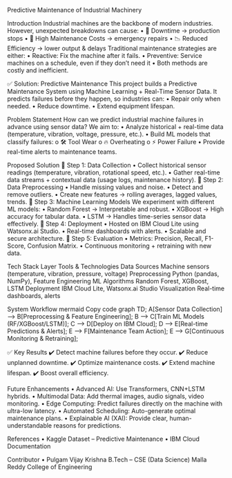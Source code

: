 Predictive Maintenance of Industrial Machinery

 Introduction
Industrial machines are the backbone of modern industries. However, unexpected breakdowns can cause:
•	🚨 Downtime → production stops
•	💸 High Maintenance Costs → emergency repairs
•	📉 Reduced Efficiency → lower output & delays
Traditional maintenance strategies are either:
•	Reactive: Fix the machine after it fails.
•	Preventive: Service machines on a schedule, even if they don’t need it
•	 Both methods are costly and inefficient.

✅ Solution: Predictive Maintenance
This project builds a Predictive Maintenance System using Machine Learning + Real-Time Sensor Data.
It predicts failures before they happen, so industries can:
•	Repair only when needed.
•	Reduce downtime.
•	Extend equipment lifespan.

Problem Statement
How can we predict industrial machine failures in advance using sensor data?
We aim to:
•	Analyze historical + real-time data (temperature, vibration, voltage, pressure, etc.).
•	Build ML models that classify failures:
o	🛠️ Tool Wear
o	🔥 Overheating
o	⚡ Power Failure
•	Provide real-time alerts to maintenance teams.

 Proposed Solution
🔹 Step 1: Data Collection
•	Collect historical sensor readings (temperature, vibration, rotational speed, etc.).
•	Gather real-time data streams + contextual data (usage logs, maintenance history).
🔹 Step 2: Data Preprocessing
•	Handle missing values and noise.
•	Detect and remove outliers.
•	Create new features → rolling averages, lagged values, trends.
🔹 Step 3: Machine Learning Models
We experiment with different ML models:
•	Random Forest → Interpretable and robust.
•	XGBoost → High accuracy for tabular data.
•	LSTM → Handles time-series sensor data effectively.
🔹 Step 4: Deployment
•	Hosted on IBM Cloud Lite using Watsonx.ai Studio.
•	Real-time dashboards with alerts.
•	Scalable and secure architecture.
🔹 Step 5: Evaluation
•	Metrics: Precision, Recall, F1-Score, Confusion Matrix.
•	Continuous monitoring + retraining with new data.

 Tech Stack
Layer	Tools & Technologies
Data Sources	Machine sensors (temperature, vibration, pressure, voltage)
Preprocessing	Python (pandas, NumPy), Feature Engineering
ML Algorithms	Random Forest, XGBoost, LSTM
Deployment	IBM Cloud Lite, Watsonx.ai Studio
Visualization	Real-time dashboards, alerts

 System Workflow
mermaid
Copy code
graph TD;
    A[Sensor Data Collection] --> B[Preprocessing & Feature Engineering];
    B --> C[Train ML Models (RF/XGBoost/LSTM)];
    C --> D[Deploy on IBM Cloud];
    D --> E[Real-time Predictions & Alerts];
    E --> F[Maintenance Team Action];
    E --> G[Continuous Monitoring & Retraining];

✅ Key Results
✔️ Detect machine failures before they occur.
✔️ Reduce unplanned downtime.
✔️ Optimize maintenance costs.
✔️ Extend machine lifespan.
✔️ Boost overall efficiency.


 Future Enhancements
•	Advanced AI: Use Transformers, CNN+LSTM hybrids.
•	Multimodal Data: Add thermal images, audio signals, video monitoring.
•	Edge Computing: Predict failures directly on the machine with ultra-low latency.
•	Automated Scheduling: Auto-generate optimal maintenance plans.
•	Explainable AI (XAI): Provide clear, human-understandable reasons for predictions.

  References
•	Kaggle Dataset – Predictive Maintenance
•	IBM Cloud Documentation

 Contributor
•	Pulgam Vijay Krishna
B.Tech – CSE (Data Science)
Malla Reddy College of Engineering
